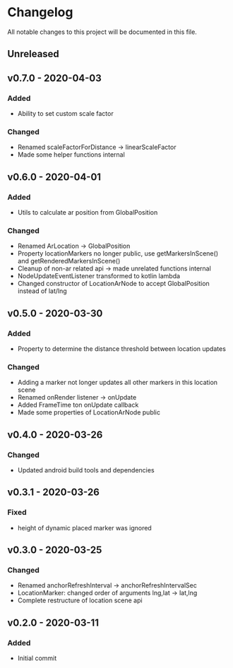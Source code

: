 <!-- markdownlint-disable MD022 MD032 MD024-->
# Changelog
All notable changes to this project will be documented in this file.

## Unreleased

## v0.7.0 - 2020-04-03
### Added
* Ability to set custom scale factor
### Changed
* Renamed scaleFactorForDistance -> linearScaleFactor
* Made some helper functions internal

## v0.6.0 - 2020-04-01
### Added
* Utils to calculate ar position from GlobalPosition
### Changed
* Renamed ArLocation -> GlobalPosition
* Property locationMarkers no longer public, use getMarkersInScene() and getRenderedMarkersInScene()
* Cleanup of non-ar related api -> made unrelated functions internal
* NodeUpdateEventListener transformed to kotlin lambda
* Changed constructor of LocationArNode to accept GlobalPosition instead of lat/lng

## v0.5.0 - 2020-03-30
### Added
* Property to determine the distance threshold between location updates
### Changed
* Adding a marker not longer updates all other markers in this location scene
* Renamed onRender listener -> onUpdate
* Added FrameTime ton onUpdate callback
* Made some properties of LocationArNode public

## v0.4.0 - 2020-03-26
### Changed
* Updated android build tools and dependencies

## v0.3.1 - 2020-03-26
### Fixed
* height of dynamic placed marker was ignored

## v0.3.0 - 2020-03-25
### Changed
* Renamed anchorRefreshInterval -> anchorRefreshIntervalSec
* LocationMarker: changed order of arguments lng,lat -> lat,lng
* Complete restructure of location scene api 

## v0.2.0 - 2020-03-11
### Added
* Initial commit
